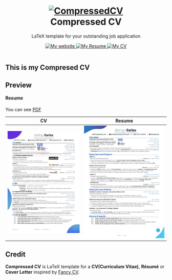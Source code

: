 <h1 align="center">
  <a href="" title="CompressedCV Documentation">
    <img alt="CompressedCV" src="" width="200px" height="200px" />
  </a>
  <br />
  Compressed CV
</h1>

<p align="center">
  LaTeX template for your outstanding job application
</p>

<div align="center">
  <a href="https://berkaybarlas.com">
    <img alt="My website" src="https://img.shields.io/badge/barlas-.xyz-blue.svg" />
  </a>
  <a href="https://raw.githubusercontent.com/berkaybarlas/Compressed-CV/master/documents/berkay-barlas-resume.pdf">
    <img alt="My Resume" src="https://img.shields.io/badge/resume-pdf-green.svg" />
  </a>
  <a href="https://raw.githubusercontent.com/berkaybarlas/Compressed-CV/master/documents/berkay-barlas-cv.pdf">
    <img alt="My CV" src="https://img.shields.io/badge/cv-pdf-green.svg" />
  </a>
</div>

<br />

## This is my Compresed CV

## Preview

#### Resume

You can see [PDF](https://raw.githubusercontent.com/berkaybarlas/Compressed-CV/master/documents/berkay-barlas-resume.pdf)

| CV | Resume |
|:---:|:---:|
| [![Résumé](https://raw.githubusercontent.com/berkaybarlas/Compressed-CV/master/documents/BerkayBarlasCV.jpg)](https://raw.githubusercontent.com/berkaybarlas/Compressed-CV/master/documents/berkay-barlas-cv.pdf)  | [![Résumé](https://raw.githubusercontent.com/berkaybarlas/Compressed-CV/master/documents/berkay-barlas-resume.png)](https://raw.githubusercontent.com/berkaybarlas/Compressed-CV/master/documents/berkay-barlas-resume.pdf) |

## Credit
**Compressed CV** is LaTeX template for a **CV(Curriculum Vitae)**, **Résumé** or **Cover Letter** inspired by [Fancy CV](https://www.sharelatex.com/templates/cv-or-resume/fancy-cv).

